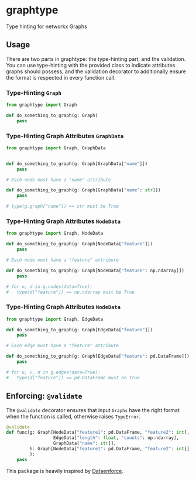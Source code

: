 # graphtype

Type hinting for networkx Graphs

## Usage

There are two parts in graphtype: the type-hinting part, and the validation. You can use type-hinting with the provided class to indicate attributes graphs should possess, and the validation decorator to additionally ensure the format is respected in every function call.

### Type-Hinting `Graph`

```python
from graphtype import Graph

def do_something_to_graph(g: Graph)
    pass
```

### Type-Hinting Graph Attributes `GraphData`

```python
from graphtype import Graph, GraphData


def do_something_to_graph(g: Graph[GraphData["name"]])
    pass

# Each node must have a "name" attribute

def do_something_to_graph(g: Graph[GraphData["name": str]])
    pass

# type(g.graph["name"]) == str must be True
```

### Type-Hinting Graph Attributes `NodeData`

```python
from graphtype import Graph, NodeData

def do_something_to_graph(g: Graph[NodeData["feature"]])
    pass

# Each node must have a "feature" attribute

def do_something_to_graph(g: Graph[NodeData["feature": np.ndarray]])
    pass

# for n, d in g.nodes(data=True):
#   type(d["feature"]) == np.ndarray must be True
```

### Type-Hinting Graph Attributes `NodeData`

```python
from graphtype import Graph, EdgeData

def do_something_to_graph(g: Graph[EdgeData["feature"]])
    pass

# Each edge must have a "feature" attribute

def do_something_to_graph(g: Graph[EdgeData["feature": pd.DataFrame]])
    pass

# for u, v, d in g.edges(data=True):
#   type(d["feature"]) == pd.DataFrame must be True
```

## Enforcing: `@validate`

The `@validate` decorator ensures that input `Graphs` have the right format when the function is called, otherwise raises `TypeError`.

```python
@validate
def func(g: Graph[NodeData["feature1": pd.DataFrame, "feature2": int],
                  EdgeData["length": float, "counts": np.ndarray],
                  GraphData["name": str]],
         h: Graph[NodeData["feature1": pd.DataFrame, "feature2": int]],
         ):
    pass
```

This package is heavily inspired by [Dataenforce](https://github.com/CedricFR/dataenforce).
